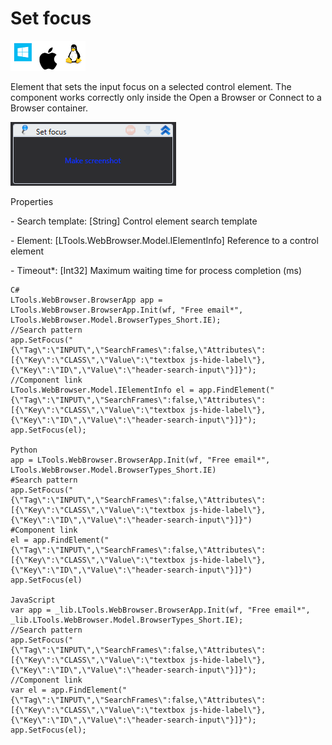 # Set focus

![](<../../../.gitbook/assets/image (216).png>)

Element that sets the input focus on a selected control element. The component works correctly only inside the Open a Browser or Connect to a Browser container.

![](<../../../.gitbook/assets/1 (8).png>)

Properties

&#x20;\- Search template: \[String] Control element search template

&#x20;\- Element: \[LTools.WebBrowser.Model.IElementInfo] Reference to a control element

&#x20;\- Timeout\*: \[Int32] Maximum waiting time for process completion (ms)

```
C#
LTools.WebBrowser.BrowserApp app = LTools.WebBrowser.BrowserApp.Init(wf, "Free email*", LTools.WebBrowser.Model.BrowserTypes_Short.IE);
//Search pattern
app.SetFocus("{\"Tag\":\"INPUT\",\"SearchFrames\":false,\"Attributes\":[{\"Key\":\"CLASS\",\"Value\":\"textbox js-hide-label\"},{\"Key\":\"ID\",\"Value\":\"header-search-input\"}]}");
//Component link
LTools.WebBrowser.Model.IElementInfo el = app.FindElement("{\"Tag\":\"INPUT\",\"SearchFrames\":false,\"Attributes\":[{\"Key\":\"CLASS\",\"Value\":\"textbox js-hide-label\"},{\"Key\":\"ID\",\"Value\":\"header-search-input\"}]}");
app.SetFocus(el);

Python
app = LTools.WebBrowser.BrowserApp.Init(wf, "Free email*", LTools.WebBrowser.Model.BrowserTypes_Short.IE)
#Search pattern
app.SetFocus("{\"Tag\":\"INPUT\",\"SearchFrames\":false,\"Attributes\":[{\"Key\":\"CLASS\",\"Value\":\"textbox js-hide-label\"},{\"Key\":\"ID\",\"Value\":\"header-search-input\"}]}")
#Component link
el = app.FindElement("{\"Tag\":\"INPUT\",\"SearchFrames\":false,\"Attributes\":[{\"Key\":\"CLASS\",\"Value\":\"textbox js-hide-label\"},{\"Key\":\"ID\",\"Value\":\"header-search-input\"}]}")
app.SetFocus(el)

JavaScript
var app = _lib.LTools.WebBrowser.BrowserApp.Init(wf, "Free email*", _lib.LTools.WebBrowser.Model.BrowserTypes_Short.IE);
//Search pattern
app.SetFocus("{\"Tag\":\"INPUT\",\"SearchFrames\":false,\"Attributes\":[{\"Key\":\"CLASS\",\"Value\":\"textbox js-hide-label\"},{\"Key\":\"ID\",\"Value\":\"header-search-input\"}]}");
//Component link
var el = app.FindElement("{\"Tag\":\"INPUT\",\"SearchFrames\":false,\"Attributes\":[{\"Key\":\"CLASS\",\"Value\":\"textbox js-hide-label\"},{\"Key\":\"ID\",\"Value\":\"header-search-input\"}]}");
app.SetFocus(el);
```
